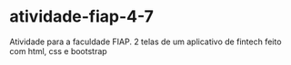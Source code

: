 # atividade-fiap-4-7
Atividade para a faculdade FIAP. 2 telas de um aplicativo de fintech feito com html, css e bootstrap
